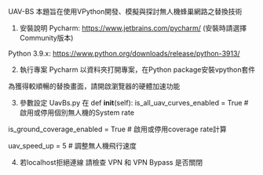 UAV-BS
本題旨在使用VPython開發、模擬與探討無人機蜂巢網路之替換技術

1. 安裝說明
Pycharm: https://www.jetbrains.com/pycharm/ (安裝時請選擇Community版本)

Python 3.9.x: https://www.python.org/downloads/release/python-3913/

2. 執行專案 
Pycharm 以資料夾打開專案，在Python package安裝vpython套件

為獲得較順暢的替換畫面，請開啟瀏覽器的硬體加速功能

3. 參數設定
UavBs.py 在 def __init__(self):
is_all_uav_curves_enabled = True # 啟用或停用個別無人機的System rate

is_ground_coverage_enabled = True # 啟用或停用coverage rate計算

uav_speed_up = 5 # 調整無人機飛行速度

4. 若localhost拒絕連線
請檢查 VPN 和 VPN Bypass 是否關閉
